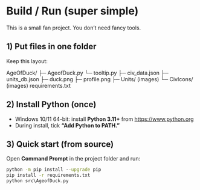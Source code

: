 # Build / Run (super simple)

This is a small fan project. You don’t need fancy tools.

## 1) Put files in one folder
Keep this layout:

AgeOfDuck/
├─ AgeofDuck.py
└─ tooltip.py
├─ civ_data.json
├─ units_db.json
├─ duck.png
├─ profile.png
├─ Units/ (images)
└─ CivIcons/ (images)
 requirements.txt


## 2) Install Python (once)
- Windows 10/11 64-bit: install **Python 3.11+** from https://www.python.org  
- During install, tick **“Add Python to PATH.”**

## 3) Quick start (from source)
Open **Command Prompt** in the project folder and run:

```bat
python -m pip install --upgrade pip
pip install -r requirements.txt
python src\AgeofDuck.py